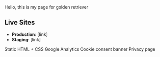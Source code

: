 Hello, this is my page for golden retriever

## Live Sites

- **Production**: [link]
- **Staging**: [link]


Static HTML + CSS
Google Analytics
Cookie consent banner
Privacy page